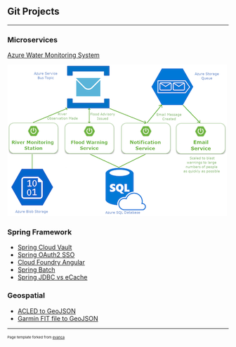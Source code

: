 ## Git Projects

---

### Microservices

[Azure Water Monitoring System](https://github.com/smitchell/water-monitoring-azure-example)

<img src="images/FloodWarning.png?raw=true"/>

### Spring Framework
- [Spring Cloud Vault](https://github.com/smitchell/spring-cloud-config-vault)
- [Spring OAuth2 SSO](https://github.com/smitchell/spring-oauth2-sso-config-no-eureka)
- [Cloud Foundry Angular](https://github.com/smitchell/cloud-foundry-angular-example)
- [Spring Batch](https://github.com/smitchell/batch-demo)
- [Spring JDBC vs eCache](https://github.com/smitchell/SpringJdbcEcache)

### Geospatial
- [ACLED to GeoJSON](https://github.com/smitchell/acled-to-geojson)
- [Garmin FIT file to GeoJSON](garmin-fit-geojson)

---
<p style="font-size:8px">Page template forked from <a href="https://github.com/evanca/quick-portfolio">evanca</a></p>
<!-- Remove above link if you don't want to attribute -->

